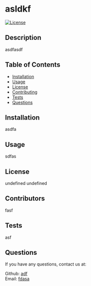 # asldkf

  [![License](https://img.shields.io/badge/License-BSD_3--Clause-blue.svg)](https://opensource.org/licenses/BSD-3-Clause)

  ## Description
  asdfasdf

  ## Table of Contents
  * [Installation](#installation)
  * [Usage](#usage)
  * [License](#license)
  * [Contributing](#contributors)
  * [Tests](#tests)
  * [Questions](#questions)
  
  ## Installation
  asdfa 

  ## Usage
  sdfas

  ## License 
  undefined 
  undefined

  ## Contributors
  fasf

  ## Tests
  asf

  ## Questions
  If you have any questions, contact us at: <br />

  Github: [adf](https://github.com/adf) <br />
  Email: [fdasa](mailto:fdasa)

